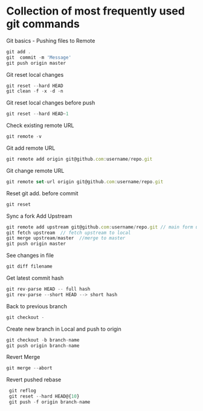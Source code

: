 Collection of most frequently used git commands
======
Git basics - Pushing files to Remote
```javascript
git add .
git  commit -m 'Message'
git push origin master
```

Git reset local changes
```javascript
git reset --hard HEAD
git clean -f -x -d -n
```

Git reset local changes before push
```javascript
git reset --hard HEAD~1
```

Check existing remote URL
```javascript
git remote -v
```


Git add remote URL
```javascript
git remote add origin git@github.com:username/repo.git
```

Git change remote URL
```javascript
git remote set-url origin git@github.com:username/repo.git
```

Reset git add. before commit
```javascript
git reset
```

Sync a fork
Add Upstream
```javascript
git remote add upstream git@github.com:username/repo.git // main form url
git fetch upstream  // fetch upstream to local
git merge upstream/master  //merge to master
git push origin master
```
See changes in file
```javascript
git diff filename
```
Get latest commit hash
```javascript
git rev-parse HEAD -- full hash
git rev-parse --short HEAD --> short hash
```
Back to previous branch 
```javascript
git checkout -
```
Create new branch in Local and push to origin
```javascript
git checkout -b branch-name
git push origin branch-name
```
Revert Merge
```javascript
git merge --abort
```
Revert pushed rebase
```javascript
 git reflog
 git reset --hard HEAD@{10}
 git push -f origin branch-name
 ```

